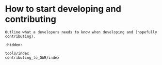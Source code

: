 How to start developing and contributing
=======================================

```{todo}
Outline what a developers needs to know when developing and (hopefully contributing).
```

```{toctree}
:hidden:

tools/index
contributing_to_GWB/index
```
